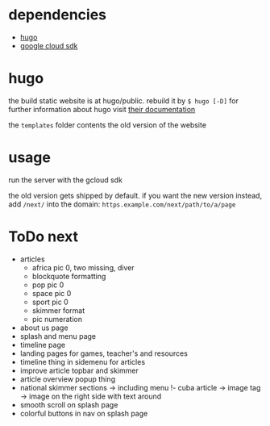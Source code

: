 # dependencies

- [hugo](https://gohugo.io "Hugo - Static Site Generator")
- [google cloud sdk](https://cloud.google.com/sdk "Cloud SDK | Google Cloud")

# hugo

the build static website is at hugo/public. rebuild it by `$ hugo [-D]` for further information about hugo visit [their documentation](http://gohugo.io/documentation "Hugo Documentation | Hugo<")

the `templates` folder contents the old version of the website

# usage

run the server with the gcloud sdk

the old version gets shipped by default. if you want the new version instead, add `/next/` into the domain: `https.example.com/next/path/to/a/page`

# ToDo next

- articles
    - africa pic 0, two missing, diver
    - blockquote formatting
    - pop pic 0
    - space pic 0
    - sport pic 0
    - skimmer format
    - pic numeration
- about us page
- splash and menu page
- timeline page
- landing pages for games, teacher's and resources
- timeline thing in sidemenu for articles
- improve article topbar and skimmer
- article overview popup thing
- national skimmer sections -> including menu
!- cuba article -> image tag -> image on the right side with text around
- smooth scroll on splash page
- colorful buttons in nav on splash page
